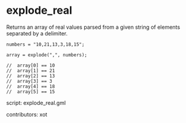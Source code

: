 explode_real
============

Returns an array of real values parsed from a given 
string of elements separated by a delimiter.

    numbers = "10,21,13,3,18,15";
    
    array = explode(",", numbers);
    
    //  array[0] == 10
    //  array[1] == 21
    //  array[2] == 13
    //  array[3] == 3
    //  array[4] == 18
    //  array[5] == 15
    
script: explode_real.gml

contributors: xot
